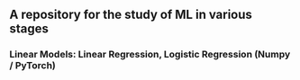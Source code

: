## A repository for the study of ML in various stages

### Linear Models: Linear Regression, Logistic Regression (Numpy / PyTorch)